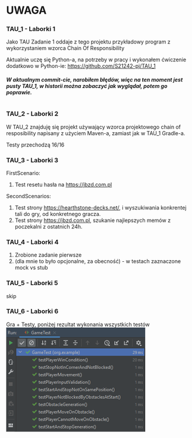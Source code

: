 # UWAGA #


### TAU_1 - Laborki 1
Jako TAU Zadanie 1 oddaje z tego projektu przykładowy program z wykorzystaniem wzorca Chain Of Responsibility

Aktualnie uczę się Python-a, na potrzeby w pracy i wykonałem ćwiczenie dodatkowo w Python-ie:
https://github.com/S21242-pj/TAU_1

##### W aktualnym commit-cie, narobiłem błędów, więc na ten moment jest pusty TAU_1, w historii można zobaczyć jak wyglądał, potem go poprawie.
#
### TAU_2 - Laborki 2
W TAU_2 znajduję się projekt używający wzorca projektowego chain of resposibility napisany z użyciem Maven-a, zamiast jak w TAU_1 Gradle-a.

Testy przechodzą 16/16

### TAU_3 - Laborki 3
FirstScenario:
1. Test resetu hasła na https://jbzd.com.pl

SecondScenarios:
1. Test strony https://hearthstone-decks.net/, i wyszukiwania konkrentej tali do gry, od konkretnego gracza.
2. Test strony https://jbzd.com.pl, szukanie najlepszych memów z poczekalni z ostatnich 24h.

### TAU_4 - Laborki 4
1. Zrobione zadanie pierwsze
2. (dla mnie to było opcjonalne, za obecność) - w testach zaznaczone mock vs stub

### TAU_5 - Laborki 5
skip

### TAU_6 - Laborki 6
Gra + Testy, poniżej rezultat wykonania wszystkich testów
![Alt text](TAU_6/TestsResult.png)
